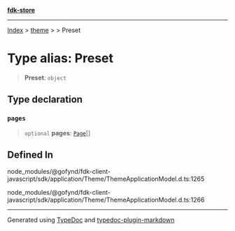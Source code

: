 [**fdk-store**](../../../README.md)
***

[Index](../../../API.md) > [theme](../../README.md) > [<internal>](../README.md) > Preset

# Type alias: Preset

> **Preset**: `object`

## Type declaration

### `pages`

> `optional` **pages**: [`Page`](type-alias.Page.md)[]

## Defined In

node\_modules/@gofynd/fdk-client-javascript/sdk/application/Theme/ThemeApplicationModel.d.ts:1265

node\_modules/@gofynd/fdk-client-javascript/sdk/application/Theme/ThemeApplicationModel.d.ts:1266

***
Generated using [TypeDoc](https://typedoc.org/) and [typedoc-plugin-markdown](https://www.npmjs.com/package/typedoc-plugin-markdown)
